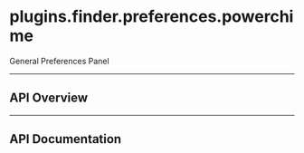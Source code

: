 # plugins.finder.preferences.powerchime

General Preferences Panel

---

## API Overview

---

## API Documentation

